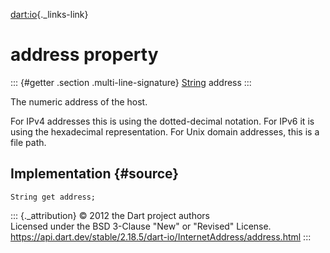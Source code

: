 [dart:io](../../dart-io/dart-io-library){._links-link}

address property
================

::: {#getter .section .multi-line-signature}
[String](../../dart-core/string-class) address
:::

The numeric address of the host.

For IPv4 addresses this is using the dotted-decimal notation. For IPv6
it is using the hexadecimal representation. For Unix domain addresses,
this is a file path.

Implementation {#source}
--------------

``` {.language-dart data-language="dart"}
String get address;
```

::: {._attribution}
© 2012 the Dart project authors\
Licensed under the BSD 3-Clause \"New\" or \"Revised\" License.\
<https://api.dart.dev/stable/2.18.5/dart-io/InternetAddress/address.html>
:::
